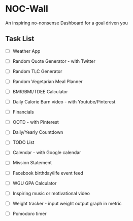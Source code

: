 # NOC-Wall
An inspiring no-nonsense Dashboard for a goal driven you

## Task List 
- [ ] Weather App
- [ ] Random Quote Generator - with Twitter
- [ ] Random TLC Generator
- [ ] Random Vegetarian Meal Planner
- [ ] BMR/BMI/TDEE Calculator
- [ ] Daily Calorie Burn video - with Youtube/Pinterest
- [ ] Financials
- [ ] OOTD - with Pinterest
- [ ] Daily/Yearly Countdown
- [ ] TODO List
- [ ] Calendar - with Google calendar
- [ ] Mission Statement
- [ ] Facebook birthday/life event feed
- [ ] WGU GPA Calculator
- [ ] Inspiring music or motivational video
- [ ] Weight tracker - input weight output graph in metric
- [ ] Pomodoro timer


